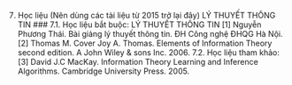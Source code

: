 7. Học liệu (Nên dùng các tài liệu từ 2015 trở lại đây) LÝ THUYẾT THÔNG TIN ### 7.1. Học liệu bắt buộc: LÝ THUYẾT THÔNG TIN
\[1\] Nguyễn Phương Thái. Bài giảng lý thuyết thông tin. ĐH Công nghệ
ĐHQG Hà Nội.
\[2\] Thomas M. Cover Joy A. Thomas. Elements of Information Theory
second edition. A John Wiley & sons Inc. 2006.
7.2. Học liệu tham khảo:
\[3\] David J.C MacKay. Information Theory Learning and Inference
Algorithms. Cambridge University Press. 2005.
